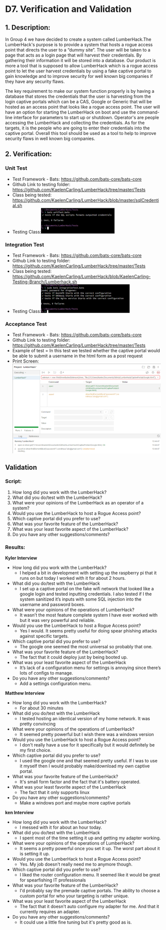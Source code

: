 # D7. Verification and Validation

## 1. Description:
In Group 4 we have decided to create a system called LumberHack.The LumberHack's purpose is to provide a system that hosts a rogue access point that directs the user to a “dummy site”. The user will be taken to a page that acts as a login page that will harvest their credentials. By gathering their information it will be stored into a database. Our product is more a tool that is supposed to allow LumberHack which is a rogue access point to let the user harvest credentials by using a fake captive portal to gain knowledge and to improve security for well known big companies if they have any security flaws. 

The key requirement to make our system function properly is by having a database that stores the credentials that the user is harvesting from the login captive portals which can be a CAS, Google or Generic that will be hosted as an access point that looks like a rogue access point. The user will have an option for starting the LumberHack on boot and use the command-line interface for parameters to start up or shutdown. Operator's are people accessing the LumberHack and collecting the credentials. As for the targets, it is the people who are going to enter their credentials into the captive portal. Overall this tool should be used as a tool to help to improve security flaws in well known big companies. 

## 2. Verification:

### Unit Test
 * Test Framework - Bats: https://github.com/bats-core/bats-core
 * Github Link to testing folder: https://github.com/KaelenCarling/LumberHack/tree/master/Tests
 * Class being tested: https://github.com/KaelenCarling/LumberHack/blob/master/sqlCredential.sh
 * Testing Class:![Unit test](https://github.com/KaelenCarling/LumberHack/blob/master/Pictures/Unit%20Test.png)
 
### Integration Test
 * Test Framework - Bats: https://github.com/bats-core/bats-core
 * Github Link to testing folder: https://github.com/KaelenCarling/LumberHack/tree/master/Tests
 * Class being tested: https://github.com/KaelenCarling/LumberHack/blob/KaelenCarling-Testing-Branch/Lumberhack.sh
 * Testing Class:![Integration Test](https://github.com/KaelenCarling/LumberHack/blob/master/Pictures/Integration%20Test.png)
 
### Acceptance Test
 * Test Framework - Bats: https://github.com/bats-core/bats-core
 * Github Link to testing folder: https://github.com/KaelenCarling/LumberHack/tree/master/Tests
 * Example of test = In this test we tested whether the captive portal would be able to submit a username in the html form as a     post request
 * Print Screen:![Acceptance Test](https://github.com/KaelenCarling/LumberHack/blob/master/Pictures/acceptance%20test.png)
 
## Validation
### Script:
1. How long did you work with the LumberHack?
2. What did you do/test with the LumberHack?
3. What were your opinions of the LumberHack as an operator of a system?
4. Would you use the LumberHack to host a Rogue Access point?
5. Which captive portal did you prefer to use?
6. What was your favorite feature of the LumberHack?
7. What was your least favorite aspect of the LumberHack?
8. Do you have any other suggestions/comments?

### Results:
**Kyler Interview**
* How long did you work with the LumberHack?
  * I helped a bit in development with setting up the raspberry pi that it runs on but today I worked with it for about 2 hours.
* What did you do/test with the LumberHack
  * I set up a captive portal on the fake wifi network that looked like a google login and tested inputting credentials. I also tested if I the system sanitized it’s inputs with some SQL injection into the username and password boxes.
* What were your opinions of the operations of LumberHack?
  * It wasn’t the most feature complete system I have ever worked with but it was very powerful and reliable.
* Would you use the LumberHack to host a Rogue Access point?
  * Yes I would. It seems pretty useful for doing spear phishing attacks against specific targets.
* Which captive portal did you prefer to use?
  * The google one seemed the most universal so probably that one.
* What was your favorite feature of the LumberHack?
  * The fact that it could deploy just by being booted up.
* What was your least favorite aspect of the LumberHack
  * It’s lack of a configuration menu for settings is annoying since there’s lots of configs to manage.
* Do you have any other suggestions/comments?
  * Add a settings configuration menu.

**Matthew Interview**
* How long did you work with the LumberHack?
  * For about 30 minutes
* What did you do/test with the LumberHack
  * I tested hosting an identical version of my home network. It was pretty convincing
* What were your opinions of the operations of LumberHack?
  * It seemed pretty powerful but I wish there was a windows version
* Would you use the LumberHack to host a Rogue Access point?
  * I don't really have a use for it specifically but it would definitely be my first choice.
* Which captive portal did you prefer to use?
  * I used the google one and that seemed pretty useful. If I was to use it myself then I would probably make/download my own captive portal.
* What was your favorite feature of the LumberHack?
  * It's small form factor and the fact that it's battery operated.
* What was your least favorite aspect of the LumberHack
  * The fact that it only supports linux
* Do you have any other suggestions/comments?
  * Make a windows port and maybe more captive portals

**ken Interview**
* How long did you work with the LumberHack?
  * I messed with it for about an hour today.
* What did you do/test with the LumberHack
  * I spent most of the time setting it up and getting my adapter working.
* What were your opinions of the operations of LumberHack?
  * It seems a pretty powerful once you set it up. The worst part about it is setting it up.
* Would you use the LumberHack to host a Rogue Access point?
  * Yes. My job doesn't really need me to anymore though.
* Which captive portal did you prefer to use?
  * I liked the router configuration menu. It seemed like it would be great for spearfishing IT professionals
* What was your favorite feature of the LumberHack?
  * I'd probably say the premade captive portals. The ability to choose a custom portal for who your targeting is rather unique.
* What was your least favorite aspect of the LumberHack
  * The fact that it doesn't auto configure my adapter for me. And that it currently requires an adapter.
* Do you have any other suggestions/comments?
  * It could use a little fine tuning but it's pretty good as is.
